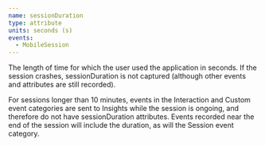 ```yaml
---
name: sessionDuration
type: attribute
units: seconds (s)
events:
  - MobileSession
---
```


The length of time for which the user used the application in seconds. If the session crashes, sessionDuration is not captured (although other events and attributes are still recorded).

For sessions longer than 10 minutes, events in the Interaction and Custom event categories are sent to Insights while the session is ongoing, and therefore do not have sessionDuration attributes. Events recorded near the end of the session will include the duration, as will the Session event category.